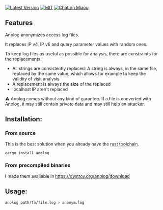 
[![Latest Version][s1]][l1] [![MIT][s2]][l2] [![Chat on Miaou][s3]][l3]

[s1]: https://img.shields.io/crates/v/anolog.svg
[l1]: https://crates.io/crates/anolog

[s2]: https://img.shields.io/badge/license-MIT-blue.svg
[l2]: LICENSE

[s3]: https://miaou.dystroy.org/static/shields/room.svg
[l3]: https://miaou.dystroy.org/3768?rust

## Features

Anolog anonymizes access log files.

It replaces IP v4, IP v6 and query parameter values with random ones.

To keep log files as useful as possible for analysis, there are constraints for the replacements:

* All strings are consistently replaced: A string is always, in the same file, replaced by the same value, which allows for example to keep the validity of visit analysis
* A replacement is always the size of the replaced
* localhost IP aren't replaced

:warning: Anolog comes without any kind of garantee. If a file is converted with Anolog, it may still contain private data and may still help an attacker.

## Installation:

### From source

This is the best solution when you already have the [rust toolchain](https://rustup.rs).

```bash
cargo install anolog
```

### From precompiled binaries

I made them available in https://dystroy.org/anolog/download

## Usage:

```bash
anolog path/to/file.log > anonym.log
```
